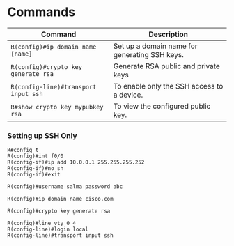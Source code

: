 # Commands

|                Command               |Description|
|--------------------------------------|-----------|
|`R(config)#ip domain name [name]`     |Set up a domain name for generating SSH keys.|
|`R(config)#crypto key generate rsa`   |Generate RSA public and private keys |
|`R(config-line)#transport input ssh`  |To enable only the SSH access to a device.|
|`R#show crypto key mypubkey rsa`      |To view the configured public key.|  


### Setting up SSH Only

```
R#config t
R(config)#int f0/0 
R(config-if)#ip add 10.0.0.1 255.255.255.252
R(config-if)#no sh 
R(config-if)#exit

R(config)#username salma password abc

R(config)#ip domain name cisco.com

R(config)#crypto key generate rsa

R(config)#line vty 0 4
R(config-line)#login local
R(config-line)#transport input ssh
```
